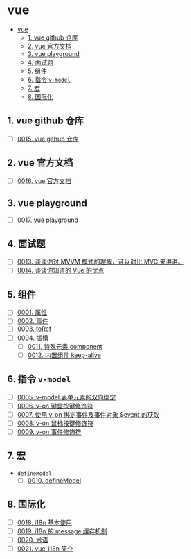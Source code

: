 # vue

<!-- region:toc -->

- [vue](#vue)
  - [1. vue github 仓库](#1-vue-github-仓库)
  - [2. vue 官方文档](#2-vue-官方文档)
  - [3. vue playground](#3-vue-playground)
  - [4. 面试题](#4-面试题)
  - [5. 组件](#5-组件)
  - [6. 指令 `v-model`](#6-指令-v-model)
  - [7. 宏](#7-宏)
  - [8. 国际化](#8-国际化)

<!-- endregion:toc -->

## 1. vue github 仓库

- [ ] [0015. vue github 仓库](https://github.com/tnotesjs/TNotes.vue/tree/main/notes/0015.%20vue%20github%20%E4%BB%93%E5%BA%93/README.md)

## 2. vue 官方文档

- [ ] [0016. vue 官方文档](https://github.com/tnotesjs/TNotes.vue/tree/main/notes/0016.%20vue%20%E5%AE%98%E6%96%B9%E6%96%87%E6%A1%A3/README.md)

## 3. vue playground

- [ ] [0017. vue playground](https://github.com/tnotesjs/TNotes.vue/tree/main/notes/0017.%20vue%20playground/README.md)

## 4. 面试题

- [ ] [0013. 谈谈你对 MVVM 模式的理解，可以对比 MVC 来讲讲。](https://github.com/tnotesjs/TNotes.vue/tree/main/notes/0013.%20%E8%B0%88%E8%B0%88%E4%BD%A0%E5%AF%B9%20MVVM%20%E6%A8%A1%E5%BC%8F%E7%9A%84%E7%90%86%E8%A7%A3%EF%BC%8C%E5%8F%AF%E4%BB%A5%E5%AF%B9%E6%AF%94%20MVC%20%E6%9D%A5%E8%AE%B2%E8%AE%B2%E3%80%82/README.md)
- [ ] [0014. 谈谈你知道的 Vue 的优点](https://github.com/tnotesjs/TNotes.vue/tree/main/notes/0014.%20%E8%B0%88%E8%B0%88%E4%BD%A0%E7%9F%A5%E9%81%93%E7%9A%84%20Vue%20%E7%9A%84%E4%BC%98%E7%82%B9/README.md)

## 5. 组件

- [ ] [0001. 属性](https://github.com/tnotesjs/TNotes.vue/tree/main/notes/0001.%20%E5%B1%9E%E6%80%A7/README.md)
- [ ] [0002. 事件](https://github.com/tnotesjs/TNotes.vue/tree/main/notes/0002.%20%E4%BA%8B%E4%BB%B6/README.md)
- [ ] [0003. toRef](https://github.com/tnotesjs/TNotes.vue/tree/main/notes/0003.%20toRef/README.md)
- [ ] [0004. 插槽](https://github.com/tnotesjs/TNotes.vue/tree/main/notes/0004.%20%E6%8F%92%E6%A7%BD/README.md)
  - [ ] [0011. 特殊元素 component](https://github.com/tnotesjs/TNotes.vue/tree/main/notes/0011.%20%E7%89%B9%E6%AE%8A%E5%85%83%E7%B4%A0%20component/README.md)
  - [ ] [0012. 内置组件 keep-alive](https://github.com/tnotesjs/TNotes.vue/tree/main/notes/0012.%20%E5%86%85%E7%BD%AE%E7%BB%84%E4%BB%B6%20keep-alive/README.md)

## 6. 指令 `v-model`

- [ ] [0005. v-model 表单元素的双向绑定](https://github.com/tnotesjs/TNotes.vue/tree/main/notes/0005.%20v-model%20%E8%A1%A8%E5%8D%95%E5%85%83%E7%B4%A0%E7%9A%84%E5%8F%8C%E5%90%91%E7%BB%91%E5%AE%9A/README.md)
- [ ] [0006. v-on 键盘按键修饰符](https://github.com/tnotesjs/TNotes.vue/tree/main/notes/0006.%20v-on%20%E9%94%AE%E7%9B%98%E6%8C%89%E9%94%AE%E4%BF%AE%E9%A5%B0%E7%AC%A6/README.md)
- [ ] [0007. 使用 v-on 绑定事件及事件对象 $event 的获取](https://github.com/tnotesjs/TNotes.vue/tree/main/notes/0007.%20%E4%BD%BF%E7%94%A8%20v-on%20%E7%BB%91%E5%AE%9A%E4%BA%8B%E4%BB%B6%E5%8F%8A%E4%BA%8B%E4%BB%B6%E5%AF%B9%E8%B1%A1%20%24event%20%E7%9A%84%E8%8E%B7%E5%8F%96/README.md)
- [ ] [0008. v-on 鼠标按键修饰符](https://github.com/tnotesjs/TNotes.vue/tree/main/notes/0008.%20v-on%20%E9%BC%A0%E6%A0%87%E6%8C%89%E9%94%AE%E4%BF%AE%E9%A5%B0%E7%AC%A6/README.md)
- [ ] [0009. v-on 事件修饰符](https://github.com/tnotesjs/TNotes.vue/tree/main/notes/0009.%20v-on%20%E4%BA%8B%E4%BB%B6%E4%BF%AE%E9%A5%B0%E7%AC%A6/README.md)

## 7. 宏

- `defineModel`
  - [ ] [0010. defineModel](https://github.com/tnotesjs/TNotes.vue/tree/main/notes/0010.%20defineModel/README.md)

## 8. 国际化

- [ ] [0018. i18n 基本使用](https://github.com/tnotesjs/TNotes.vue/tree/main/notes/0018.%20i18n%20%E5%9F%BA%E6%9C%AC%E4%BD%BF%E7%94%A8/README.md)
- [ ] [0019. i18n 的 message 缓存机制](https://github.com/tnotesjs/TNotes.vue/tree/main/notes/0019.%20i18n%20%E7%9A%84%20message%20%E7%BC%93%E5%AD%98%E6%9C%BA%E5%88%B6/README.md)
- [ ] [0020. 术语](https://github.com/tnotesjs/TNotes.vue/tree/main/notes/0020.%20%E6%9C%AF%E8%AF%AD/README.md)
- [ ] [0021. vue-i18n 简介](https://github.com/tnotesjs/TNotes.vue/tree/main/notes/0021.%20vue-i18n%20%E7%AE%80%E4%BB%8B/README.md)
